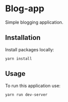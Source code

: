 # Blog-app

Simple blogging application.

## Installation

Install packages locally:

```
yarn install
```

## Usage

To run this application use:

```
yarn run dev-server
```
